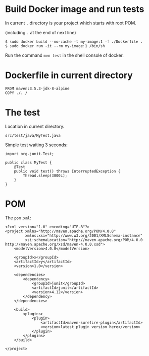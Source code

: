 <!--
Licensed to the Apache Software Foundation (ASF) under one
or more contributor license agreements.  See the NOTICE file
distributed with this work for additional information
regarding copyright ownership.  The ASF licenses this file
to you under the Apache License, Version 2.0 (the
"License"); you may not use this file except in compliance
with the License.  You may obtain a copy of the License at

  http://www.apache.org/licenses/LICENSE-2.0

Unless required by applicable law or agreed to in writing,
software distributed under the License is distributed on an
"AS IS" BASIS, WITHOUT WARRANTIES OR CONDITIONS OF ANY
KIND, either express or implied.  See the License for the
specific language governing permissions and limitations
under the License.
-->

Build Docker image and run tests
========================

In current `.` directory is your project which starts with root POM.

(including `.` at the end of next line)

    $ sudo docker build --no-cache -t my-image:1 -f ./Dockerfile .
    $ sudo docker run -it --rm my-image:1 /bin/sh
    
Run the command `mvn test` in the shell console of docker.

Dockerfile in current directory
========================

    FROM maven:3.5.3-jdk-8-alpine
    COPY ./. /

The test
========================

Location in current directory.

    src/test/java/MyTest.java

Simple test waiting 3 seconds:

    import org.junit.Test;
    
    public class MyTest {
        @Test
        public void test() throws InterruptedException {
            Thread.sleep(3000L);
        }
    }


POM
========================

The `pom.xml`:

    <?xml version="1.0" encoding="UTF-8"?>
    <project xmlns="http://maven.apache.org/POM/4.0.0"
             xmlns:xsi="http://www.w3.org/2001/XMLSchema-instance"
             xsi:schemaLocation="http://maven.apache.org/POM/4.0.0 http://maven.apache.org/xsd/maven-4.0.0.xsd">
        <modelVersion>4.0.0</modelVersion>
    
        <groupId>x</groupId>
        <artifactId>y</artifactId>
        <version>1.0</version>
    
        <dependencies>
            <dependency>
                <groupId>junit</groupId>
                <artifactId>junit</artifactId>
                <version>4.12</version>
            </dependency>
        </dependencies>
    
        <build>
            <plugins>
                <plugin>
                    <artifactId>maven-surefire-plugin</artifactId>
                    <version>latest plugin version here</version>
                </plugin>
            </plugins>
        </build>
    
    </project>

